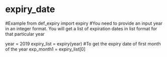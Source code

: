 # expiry_date
#Example
from def_expiry import expiry
#You need to provide an input year in an integer format. You will get a list of expiration dates in list format for that particular year

year = 2019
expiry_list = expiry(year)
#To get the expiry date of first month of the year 
exp_month1 = expiry_list[0]
